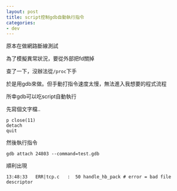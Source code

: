 ```yaml
---
layout: post
title: script控制gdb自動執行指令
categories:
- dev
---
```


原本在做網路斷線測試

為了模擬異常狀況，要從外部把fd關掉

查了一下，沒辦法從`/proc`下手

於是用gdb來做。但手動打指令速度太慢，無法進入我想要的程式流程

所幸gdb可以吃script自動執行

先寫個文字檔..

```
p close(11)
detach
quit

```

然後執行指令

```
gdb attach 24803 --command=test.gdb
```

順利出現

```
13:48:33   ERR|tcp.c   :  50 handle_hb_pack # error = bad file descriptor  
```
